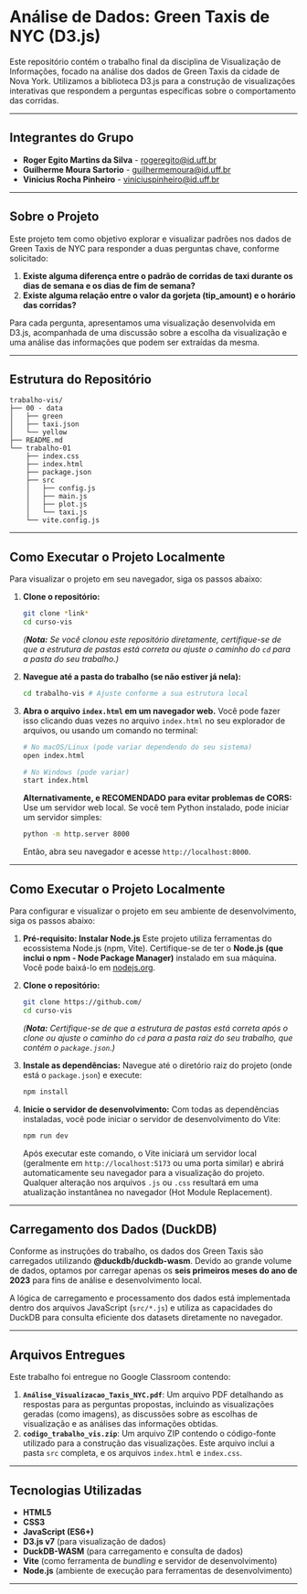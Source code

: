 # Análise de Dados: Green Taxis de NYC (D3.js)

Este repositório contém o trabalho final da disciplina de Visualização de Informações, focado na análise dos dados de Green Taxis da cidade de Nova York. Utilizamos a biblioteca D3.js para a construção de visualizações interativas que respondem a perguntas específicas sobre o comportamento das corridas.

---

## Integrantes do Grupo

* **Roger Egito Martins da Silva** - rogeregito@id.uff.br
* **Guilherme Moura Sartorio** - guilhermemoura@id.uff.br
* **Vinicius Rocha Pinheiro** - viniciuspinheiro@id.uff.br

---

## Sobre o Projeto

Este projeto tem como objetivo explorar e visualizar padrões nos dados de Green Taxis de NYC para responder a duas perguntas chave, conforme solicitado:

1.  **Existe alguma diferença entre o padrão de corridas de taxi durante os dias de semana e os dias de fim de semana?**
2.  **Existe alguma relação entre o valor da gorjeta (tip_amount) e o horário das corridas?**

Para cada pergunta, apresentamos uma visualização desenvolvida em D3.js, acompanhada de uma discussão sobre a escolha da visualização e uma análise das informações que podem ser extraídas da mesma.

---

## Estrutura do Repositório

```
trabalho-vis/
├── 00 - data
│   ├── green
│   ├── taxi.json
│   └── yellow
├── README.md
└── trabalho-01
    ├── index.css
    ├── index.html
    ├── package.json
    ├── src
    │   ├── config.js
    │   ├── main.js
    │   ├── plot.js
    │   └── taxi.js
    └── vite.config.js
```

---

## Como Executar o Projeto Localmente

Para visualizar o projeto em seu navegador, siga os passos abaixo:

1.  **Clone o repositório:**
    ```bash
    git clone *link*
    cd curso-vis
    ```
    *(**Nota:** Se você clonou este repositório diretamente, certifique-se de que a estrutura de pastas está correta ou ajuste o caminho do `cd` para a pasta do seu trabalho.)*

2.  **Navegue até a pasta do trabalho (se não estiver já nela):**
    ```bash
    cd trabalho-vis # Ajuste conforme a sua estrutura local
    ```

3.  **Abra o arquivo `index.html` em um navegador web.**
    Você pode fazer isso clicando duas vezes no arquivo `index.html` no seu explorador de arquivos, ou usando um comando no terminal:
    ```bash
    # No macOS/Linux (pode variar dependendo do seu sistema)
    open index.html

    # No Windows (pode variar)
    start index.html
    ```
    **Alternativamente, e RECOMENDADO para evitar problemas de CORS:** Use um servidor web local. Se você tem Python instalado, pode iniciar um servidor simples:
    ```bash
    python -m http.server 8000
    ```
    Então, abra seu navegador e acesse `http://localhost:8000`.

---

## Como Executar o Projeto Localmente

Para configurar e visualizar o projeto em seu ambiente de desenvolvimento, siga os passos abaixo:

1.  **Pré-requisito: Instalar Node.js**
    Este projeto utiliza ferramentas do ecossistema Node.js (npm, Vite). Certifique-se de ter o **Node.js (que inclui o npm - Node Package Manager)** instalado em sua máquina. Você pode baixá-lo em [nodejs.org](https://nodejs.org/).

2.  **Clone o repositório:**
    ```bash
    git clone https://github.com/
    cd curso-vis
    ```
    *(**Nota:** Certifique-se de que a estrutura de pastas está correta após o clone ou ajuste o caminho do `cd` para a pasta raiz do seu trabalho, que contém o `package.json`.)*

3.  **Instale as dependências:**
    Navegue até o diretório raiz do projeto (onde está o `package.json`) e execute:
    ```bash
    npm install
    ```

4.  **Inicie o servidor de desenvolvimento:**
    Com todas as dependências instaladas, você pode iniciar o servidor de desenvolvimento do Vite:
    ```bash
    npm run dev
    ```
    Após executar este comando, o Vite iniciará um servidor local (geralmente em `http://localhost:5173` ou uma porta similar) e abrirá automaticamente seu navegador para a visualização do projeto. Qualquer alteração nos arquivos `.js` ou `.css` resultará em uma atualização instantânea no navegador (Hot Module Replacement).

---

## Carregamento dos Dados (DuckDB)

Conforme as instruções do trabalho, os dados dos Green Taxis são carregados utilizando **@duckdb/duckdb-wasm**. Devido ao grande volume de dados, optamos por carregar apenas os **seis primeiros meses do ano de 2023** para fins de análise e desenvolvimento local.

A lógica de carregamento e processamento dos dados está implementada dentro dos arquivos JavaScript (`src/*.js`) e utiliza as capacidades do DuckDB para consulta eficiente dos datasets diretamente no navegador.

---

## Arquivos Entregues

Este trabalho foi entregue no Google Classroom contendo:

1.  **`Análise_Visualizacao_Taxis_NYC.pdf`**: Um arquivo PDF detalhando as respostas para as perguntas propostas, incluindo as visualizações geradas (como imagens), as discussões sobre as escolhas de visualização e as análises das informações obtidas.
2.  **`codigo_trabalho_vis.zip`**: Um arquivo ZIP contendo o código-fonte utilizado para a construção das visualizações. Este arquivo inclui a pasta `src` completa, e os arquivos `index.html` e `index.css`.

---

## Tecnologias Utilizadas

* **HTML5**
* **CSS3**
* **JavaScript (ES6+)**
* **D3.js v7** (para visualização de dados)
* **DuckDB-WASM** (para carregamento e consulta de dados)
* **Vite** (como ferramenta de *bundling* e servidor de desenvolvimento)
* **Node.js** (ambiente de execução para ferramentas de desenvolvimento)

---

